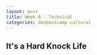 ```yaml
---
layout: post
title: Week 8 - Technical
categories: devbootcamp cultural
---
```


It's a Hard Knock Life
----------------------

